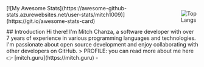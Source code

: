 <div style="display:flex">
[![My Awesome Stats](https://awesome-github-stats.azurewebsites.net/user-stats/mitch1009)](https://git.io/awesome-stats-card)



![Top Langs](https://github-readme-stats.vercel.app/api/top-langs/?username=mitch1009&hide_progress=false)
</div>
## Introduction
Hi there! I'm Mitch Chanza, a software developer with over 7 years of experience in various programming languages and technologies. I'm passionate about open source development and enjoy collaborating with other developers on GitHub.
> PROFILE: you can read more about me here 👉 [mitch.guru](https://mitch.guru) - 
